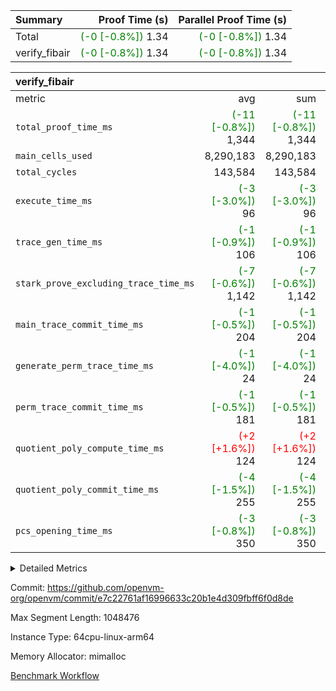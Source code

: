 | Summary | Proof Time (s) | Parallel Proof Time (s) |
|:---|---:|---:|
| Total | <span style='color: green'>(-0 [-0.8%])</span> 1.34 | <span style='color: green'>(-0 [-0.8%])</span> 1.34 |
| verify_fibair | <span style='color: green'>(-0 [-0.8%])</span> 1.34 | <span style='color: green'>(-0 [-0.8%])</span> 1.34 |


| verify_fibair |||||
|:---|---:|---:|---:|---:|
|metric|avg|sum|max|min|
| `total_proof_time_ms ` | <span style='color: green'>(-11 [-0.8%])</span> 1,344 | <span style='color: green'>(-11 [-0.8%])</span> 1,344 | <span style='color: green'>(-11 [-0.8%])</span> 1,344 | <span style='color: green'>(-11 [-0.8%])</span> 1,344 |
| `main_cells_used     ` |  8,290,183 |  8,290,183 |  8,290,183 |  8,290,183 |
| `total_cycles        ` |  143,584 |  143,584 |  143,584 |  143,584 |
| `execute_time_ms     ` | <span style='color: green'>(-3 [-3.0%])</span> 96 | <span style='color: green'>(-3 [-3.0%])</span> 96 | <span style='color: green'>(-3 [-3.0%])</span> 96 | <span style='color: green'>(-3 [-3.0%])</span> 96 |
| `trace_gen_time_ms   ` | <span style='color: green'>(-1 [-0.9%])</span> 106 | <span style='color: green'>(-1 [-0.9%])</span> 106 | <span style='color: green'>(-1 [-0.9%])</span> 106 | <span style='color: green'>(-1 [-0.9%])</span> 106 |
| `stark_prove_excluding_trace_time_ms` | <span style='color: green'>(-7 [-0.6%])</span> 1,142 | <span style='color: green'>(-7 [-0.6%])</span> 1,142 | <span style='color: green'>(-7 [-0.6%])</span> 1,142 | <span style='color: green'>(-7 [-0.6%])</span> 1,142 |
| `main_trace_commit_time_ms` | <span style='color: green'>(-1 [-0.5%])</span> 204 | <span style='color: green'>(-1 [-0.5%])</span> 204 | <span style='color: green'>(-1 [-0.5%])</span> 204 | <span style='color: green'>(-1 [-0.5%])</span> 204 |
| `generate_perm_trace_time_ms` | <span style='color: green'>(-1 [-4.0%])</span> 24 | <span style='color: green'>(-1 [-4.0%])</span> 24 | <span style='color: green'>(-1 [-4.0%])</span> 24 | <span style='color: green'>(-1 [-4.0%])</span> 24 |
| `perm_trace_commit_time_ms` | <span style='color: green'>(-1 [-0.5%])</span> 181 | <span style='color: green'>(-1 [-0.5%])</span> 181 | <span style='color: green'>(-1 [-0.5%])</span> 181 | <span style='color: green'>(-1 [-0.5%])</span> 181 |
| `quotient_poly_compute_time_ms` | <span style='color: red'>(+2 [+1.6%])</span> 124 | <span style='color: red'>(+2 [+1.6%])</span> 124 | <span style='color: red'>(+2 [+1.6%])</span> 124 | <span style='color: red'>(+2 [+1.6%])</span> 124 |
| `quotient_poly_commit_time_ms` | <span style='color: green'>(-4 [-1.5%])</span> 255 | <span style='color: green'>(-4 [-1.5%])</span> 255 | <span style='color: green'>(-4 [-1.5%])</span> 255 | <span style='color: green'>(-4 [-1.5%])</span> 255 |
| `pcs_opening_time_ms ` | <span style='color: green'>(-3 [-0.8%])</span> 350 | <span style='color: green'>(-3 [-0.8%])</span> 350 | <span style='color: green'>(-3 [-0.8%])</span> 350 | <span style='color: green'>(-3 [-0.8%])</span> 350 |



<details>
<summary>Detailed Metrics</summary>

|  | verify_program_compile_ms | total_cells | stark_prove_excluding_trace_time_ms | quotient_poly_compute_time_ms | quotient_poly_commit_time_ms | perm_trace_commit_time_ms | pcs_opening_time_ms | main_trace_commit_time_ms |
| --- | --- | --- | --- | --- | --- | --- | --- |
|  | 5 | 65,536 | 62 | 3 | 13 | 0 | 32 | 13 | 

| air_name | rows | quotient_deg | main_cols | interactions | constraints | cells |
| --- | --- | --- | --- | --- | --- | --- |
| AccessAdapterAir<2> |  | 4 |  | 5 | 11 |  | 
| AccessAdapterAir<4> |  | 4 |  | 5 | 11 |  | 
| AccessAdapterAir<8> |  | 4 |  | 5 | 11 |  | 
| FibonacciAir | 32,768 | 1 | 2 |  | 5 | 65,536 | 
| FriReducedOpeningAir |  | 4 |  | 39 | 60 |  | 
| NativePoseidon2Air<BabyBearParameters>, 1> |  | 4 |  | 136 | 530 |  | 
| PhantomAir |  | 4 |  | 3 | 4 |  | 
| ProgramAir |  | 1 |  | 1 | 4 |  | 
| VariableRangeCheckerAir |  | 1 |  | 1 | 4 |  | 
| VmAirWrapper<AluNativeAdapterAir, FieldArithmeticCoreAir> |  | 4 |  | 15 | 23 |  | 
| VmAirWrapper<BranchNativeAdapterAir, BranchEqualCoreAir<1> |  | 4 |  | 11 | 22 |  | 
| VmAirWrapper<JalNativeAdapterAir, JalCoreAir> |  | 4 |  | 7 | 6 |  | 
| VmAirWrapper<NativeAdapterAir<2, 0>, PublicValuesCoreAir> |  | 4 |  | 11 | 22 |  | 
| VmAirWrapper<NativeLoadStoreAdapterAir<1>, NativeLoadStoreCoreAir<1> |  | 4 |  | 15 | 16 |  | 
| VmAirWrapper<NativeLoadStoreAdapterAir<4>, NativeLoadStoreCoreAir<4> |  | 4 |  | 15 | 16 |  | 
| VmAirWrapper<NativeVectorizedAdapterAir<4>, FieldExtensionCoreAir> |  | 4 |  | 15 | 23 |  | 
| VmConnectorAir |  | 4 |  | 3 | 8 |  | 
| VolatileBoundaryAir |  | 4 |  | 4 | 16 |  | 

| group | trace_gen_time_ms | total_proof_time_ms | total_cycles | total_cells | stark_prove_excluding_trace_time_ms | quotient_poly_compute_time_ms | quotient_poly_commit_time_ms | perm_trace_commit_time_ms | pcs_opening_time_ms | main_trace_commit_time_ms | main_cells_used | generate_perm_trace_time_ms | execute_time_ms |
| --- | --- | --- | --- | --- | --- | --- | --- | --- | --- | --- | --- | --- | --- |
| verify_fibair | 106 | 1,344 | 143,584 | 23,616,152 | 1,142 | 124 | 255 | 181 | 350 | 204 | 8,290,183 | 24 | 96 | 

| group | air_name | rows | prep_cols | perm_cols | main_cols | cells |
| --- | --- | --- | --- | --- | --- | --- |
| verify_fibair | AccessAdapterAir<2> | 32,768 |  | 12 | 11 | 753,664 | 
| verify_fibair | AccessAdapterAir<4> | 16,384 |  | 12 | 13 | 409,600 | 
| verify_fibair | AccessAdapterAir<8> | 128 |  | 12 | 17 | 3,712 | 
| verify_fibair | FriReducedOpeningAir | 1,024 |  | 44 | 27 | 72,704 | 
| verify_fibair | NativePoseidon2Air<BabyBearParameters>, 1> | 16,384 |  | 160 | 399 | 9,158,656 | 
| verify_fibair | PhantomAir | 4,096 |  | 8 | 6 | 57,344 | 
| verify_fibair | ProgramAir | 8,192 |  | 8 | 10 | 147,456 | 
| verify_fibair | VariableRangeCheckerAir | 262,144 | 2 | 8 | 1 | 2,359,296 | 
| verify_fibair | VmAirWrapper<AluNativeAdapterAir, FieldArithmeticCoreAir> | 131,072 |  | 20 | 29 | 6,422,528 | 
| verify_fibair | VmAirWrapper<BranchNativeAdapterAir, BranchEqualCoreAir<1> | 16,384 |  | 16 | 23 | 638,976 | 
| verify_fibair | VmAirWrapper<JalNativeAdapterAir, JalCoreAir> | 4,096 |  | 12 | 9 | 86,016 | 
| verify_fibair | VmAirWrapper<NativeLoadStoreAdapterAir<1>, NativeLoadStoreCoreAir<1> | 32,768 |  | 24 | 22 | 1,507,328 | 
| verify_fibair | VmAirWrapper<NativeLoadStoreAdapterAir<4>, NativeLoadStoreCoreAir<4> | 16,384 |  | 24 | 31 | 901,120 | 
| verify_fibair | VmAirWrapper<NativeVectorizedAdapterAir<4>, FieldExtensionCoreAir> | 8,192 |  | 20 | 38 | 475,136 | 
| verify_fibair | VmConnectorAir | 2 | 1 | 8 | 4 | 24 | 
| verify_fibair | VolatileBoundaryAir | 32,768 |  | 8 | 11 | 622,592 | 

</details>


Commit: https://github.com/openvm-org/openvm/commit/e7c22761af16996633c20b1e4d309fbff6f0d8de

Max Segment Length: 1048476

Instance Type: 64cpu-linux-arm64

Memory Allocator: mimalloc

[Benchmark Workflow](https://github.com/openvm-org/openvm/actions/runs/13670828095)
